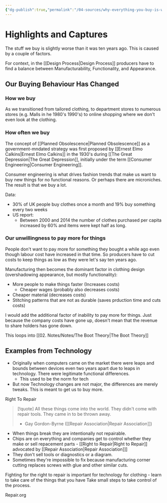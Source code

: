 ```yaml
---
{"dg-publish":true,"permalink":"/04-sources/why-everything-you-buy-is-worse-now/","tags":["#Source"],"created":"2024-02-03T10:28:33.000-04:00","updated":"2024-05-02T14:44:53.038-03:00"}
---
```



# Highlights and Captures
The stuff we buy is slightly worse than it was ten years ago. This is caused by a couple of factors.

For context, in the [[Design Process\|Design Process]] producers have to find a balance between Manufacturability, Functionality,  and Appearance. 

## Our Buying Behaviour Has Changed
### How we buy
As we transitioned from tailored clothing, to department stores to numerous stores (e.g. Malls in he 1980's 1990's) to online shopping where we don't even look at the clothing. 

### How often we buy
The concept of [[Planned Obsolescence\|Planned Obsolescence]] as a government-mndated strategy was first proposed by [[Ernest Elmo Calkins\|Ernest Elmo Calkins]] in the 1930's during [[The Great Depression\|The Great Depression]], initially under the term [[Consumer Engineering\|Consumer Engineering]]. 

Consumer engineering is what drives fashion trends that make us want to buy new things for no  functional reasons. Or perhaps there are microniches. The result is that we buy a lot. 

Data: 
- 30% of UK people buy clothes once a month and 19% buy something every two weeks
- US report: 
	- Between 2000 and 2014 the number of clothes purchased per capita increased by 60% and items were kept half as long. 

### Our unwillingness to pay more for things
People don't want to pay more for something they bought a while ago even though labour cost have increased in that time. So producers have to cut costs to keep things as low as they were let's say ten years ago. 

Manufacturing then becomes the dominant factor in clothing design (overshadowing appearance, but mostly functionality): 
- More people to make things faster (Increases costs)
	- Cheaper wages (probably also decreases costs)
- Cheaper material (decreases costs)
- Stitching patterns that are not  as durable (saves prduction time and cuts costs)

I would add the additional factor of inability to pay more for things. Just because the company costs have gone up, doesn't mean that the revenue to share holders has gone down. 

This loops into [[02. Notes/Notes/The Boot Theory\|The Boot Theory]]

## Examples from Technology
- Originally when computers came on the market there were leaps and bounds between devices even two years apart due to leaps in technology. There were legitimate functional differences. 
	- This used to be the norm for tech
- But now Technology changes are not major, the differences are merely tweaks. This is meant to get us to buy more. 

Right To Repair
>[!quote] All these things come into the world. They didn't come with repair tools. They came in to be thrown away. 
>- Gay Gordon-Byrne ([[Repair Association\|Repair Association]])
- When things break they are intentionally not repairable. 
- Chips are on everything and companies get to control whether they make or sell repacement parts
		- [[Right to Repair\|Right to Repair]] advocated by [[Repair Association\|Repair Association]]]
- They don't sell tools or diagnostics or a diagram. 
- Sometimes they're impossible to fix because manufacturing corner cutting replaces screws with glue and other similar cuts. 

Fighting for the right to repair is important for technology
for clothing - learn to take care of the things that you have
Take small steps to take control of the process. 

Repair.org





